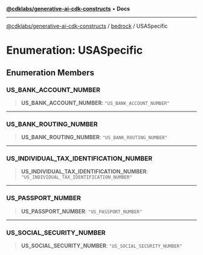 [**@cdklabs/generative-ai-cdk-constructs**](../../../README.md) • **Docs**

***

[@cdklabs/generative-ai-cdk-constructs](../../../README.md) / [bedrock](../README.md) / USASpecific

# Enumeration: USASpecific

## Enumeration Members

### US\_BANK\_ACCOUNT\_NUMBER

> **US\_BANK\_ACCOUNT\_NUMBER**: `"US_BANK_ACCOUNT_NUMBER"`

***

### US\_BANK\_ROUTING\_NUMBER

> **US\_BANK\_ROUTING\_NUMBER**: `"US_BANK_ROUTING_NUMBER"`

***

### US\_INDIVIDUAL\_TAX\_IDENTIFICATION\_NUMBER

> **US\_INDIVIDUAL\_TAX\_IDENTIFICATION\_NUMBER**: `"US_INDIVIDUAL_TAX_IDENTIFICATION_NUMBER"`

***

### US\_PASSPORT\_NUMBER

> **US\_PASSPORT\_NUMBER**: `"US_PASSPORT_NUMBER"`

***

### US\_SOCIAL\_SECURITY\_NUMBER

> **US\_SOCIAL\_SECURITY\_NUMBER**: `"US_SOCIAL_SECURITY_NUMBER"`
